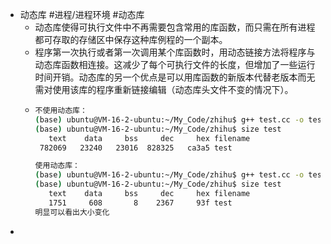 - 动态库 #进程/进程环境 #动态库
	- 动态库使得可执行文件中不再需要包含常用的库函数，而只需在所有进程都可存取的存储区中保存这种库例程的一个副本。
	- 程序第一次执行或者第一次调用某个库函数时，用动态链接方法将程序与动态库函数相连接。这减少了每个可执行文件的长度，但增加了一些运行时间开销。动态库的另一个优点是可以用库函数的新版本代替老版本而无需对使用该库的程序重新链接编辑（动态库头文件不变的情况下）。
	- ```bash
	  不使用动态库：
	  (base) ubuntu@VM-16-2-ubuntu:~/My_Code/zhihu$ g++ test.cc -o test -static
	  (base) ubuntu@VM-16-2-ubuntu:~/My_Code/zhihu$ size test
	     text    data     bss     dec     hex filename
	   782069   23240   23016  828325   ca3a5 test
	  
	  使用动态库：
	  (base) ubuntu@VM-16-2-ubuntu:~/My_Code/zhihu$ g++ test.cc -o test
	  (base) ubuntu@VM-16-2-ubuntu:~/My_Code/zhihu$ size test
	     text    data     bss     dec     hex filename
	     1751     608       8    2367     93f test
	  明显可以看出大小变化
	  ```
-